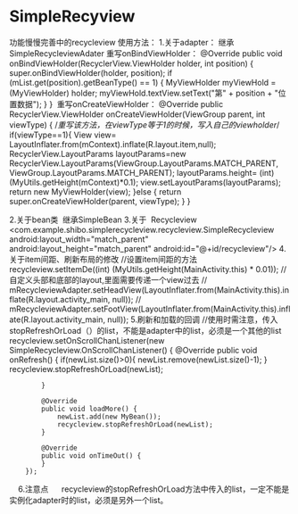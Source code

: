 # SimpleRecyview
功能慢慢完善中的recycleview
使用方法：
1.关于adapter：
  继承 SimpleRecycleviewAdater
  重写onBindViewHolder：
 @Override
    public void onBindViewHolder(RecyclerView.ViewHolder holder, int position) {
        super.onBindViewHolder(holder, position);
        if (mList.get(position).getBeanType() == 1) {
            MyViewHolder myViewHold = (MyViewHolder) holder;
            myViewHold.textView.setText("第" + position + "位置数据");
        }
    }
  重写onCreateViewHolder：
   @Override
    public RecyclerView.ViewHolder onCreateViewHolder(ViewGroup parent, int viewType) {
        /*重写该方法，在viewType等于1的时候，写入自己的viewholder*/
        if(viewType==1){
            View view= LayoutInflater.from(mContext).inflate(R.layout.item,null);
            RecyclerView.LayoutParams layoutParams=new RecyclerView.LayoutParams(ViewGroup.LayoutParams.MATCH_PARENT, ViewGroup.LayoutParams.MATCH_PARENT);
            layoutParams.height= (int) (MyUtils.getHeight(mContext)*0.1);
            view.setLayoutParams(layoutParams);
            return new MyViewHolder(view);
        }else {
        return super.onCreateViewHolder(parent, viewType);
        }
    } 


2.关于bean类
  继承SimpleBean
3.关于  Recycleview
  <com.example.shibo.simplerecycleview.recycleview.SimpleRecycleview
    android:layout_width="match_parent"
    android:layout_height="match_parent"
    android:id="@+id/recycleview"/>
4.关于item间距、刷新布局的修改
  //设置item间距的方法
        recycleview.setItemDe((int) (MyUtils.getHeight(MainActivity.this) * 0.01));
        //自定义头部和底部的layout,里面需要传递一个view过去
        //  mRecycleviewAdapter.setHeadView(LayoutInflater.from(MainActivity.this).inflate(R.layout.activity_main, null));
        // mRecycleviewAdapter.setFootView(LayoutInflater.from(MainActivity.this).inflate(R.layout.activity_main, null));
5.刷新和加载的回调
   //使用时需注意，传入stopRefreshOrLoad（）的list，不能是adapter中的list，必须是一个其他的list
        recycleview.setOnScrollChanListener(new SimpleRecycleview.OnScrollChanListener() {
            @Override
            public void onRefresh() {
                if(newList.size()>0){
                    newList.remove(newList.size()-1);
                }
                recycleview.stopRefreshOrLoad(newList);

            }

            @Override
            public void loadMore() {
                newList.add(new MyBean());
                recycleview.stopRefreshOrLoad(newList);
            }

            @Override
            public void onTimeOut() {
            }
        });
     6.注意点
      recycleview的stopRefreshOrLoad方法中传入的list，一定不能是实例化adapter时的list，必须是另外一个list。
